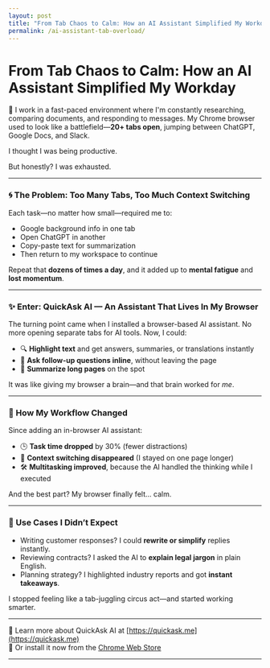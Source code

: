 ```yaml
---
layout: post
title: "From Tab Chaos to Calm: How an AI Assistant Simplified My Workday"
permalink: /ai-assistant-tab-overload/
---
```

# From Tab Chaos to Calm: How an AI Assistant Simplified My Workday
💼 I work in a fast-paced environment where I'm constantly researching, comparing documents, and responding to messages. My Chrome browser used to look like a battlefield—**20+ tabs open**, jumping between ChatGPT, Google Docs, and Slack.

I thought I was being productive.

But honestly? I was exhausted.

---

### 🌀 The Problem: Too Many Tabs, Too Much Context Switching

Each task—no matter how small—required me to:

- Google background info in one tab
- Open ChatGPT in another
- Copy-paste text for summarization
- Then return to my workspace to continue

Repeat that **dozens of times a day**, and it added up to **mental fatigue** and **lost momentum**.

---

### ✨ Enter: QuickAsk AI — An Assistant That Lives In My Browser

The turning point came when I installed a browser-based AI assistant. No more opening separate tabs for AI tools. Now, I could:

- 🔍 **Highlight text** and get answers, summaries, or translations instantly
- 🧠 **Ask follow-up questions inline**, without leaving the page
- 📄 **Summarize long pages** on the spot

It was like giving my browser a brain—and that brain worked for *me*.

---

### 🧠 How My Workflow Changed

Since adding an in-browser AI assistant:

- 🕒 **Task time dropped** by 30% (fewer distractions)
- 🧭 **Context switching disappeared** (I stayed on one page longer)
- 🛠️ **Multitasking improved**, because the AI handled the thinking while I executed

And the best part? My browser finally felt... calm.

---

### 🔎 Use Cases I Didn’t Expect

- Writing customer responses? I could **rewrite or simplify** replies instantly.
- Reviewing contracts? I asked the AI to **explain legal jargon** in plain English.
- Planning strategy? I highlighted industry reports and got **instant takeaways**.

I stopped feeling like a tab-juggling circus act—and started working smarter.

---

🔗 Learn more about QuickAsk AI at [https://quickask.me](https://quickask.me)  
🧩 Or install it now from the [Chrome Web Store](https://chromewebstore.google.com/detail/quickask-ai-d%E1%BB%8Bch-ho%E1%BA%B7c-h%E1%BB%8Fi/jnejgogaflifpdgecjfhpgdiabbeipag)

---
